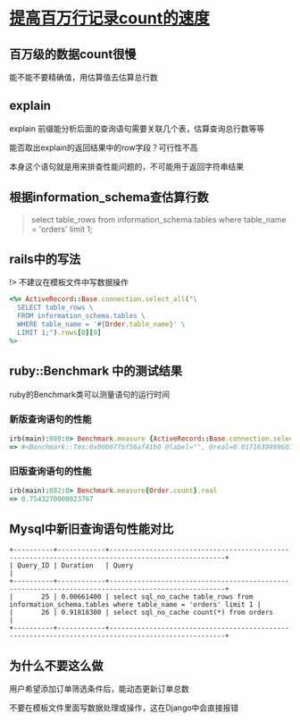 # [提高百万行记录count的速度](2019/11_1/millions-count.md)

## 百万级的数据count很慢

能不能不要精确值，用估算值去估算总行数

## explain

explain 前缀能分析后面的查询语句需要关联几个表，估算查询总行数等等

能否取出explain的返回结果中的row字段？可行性不高

本身这个语句就是用来排查性能问题的，不可能用于返回字符串结果

## 根据information_schema查估算行数

> select table_rows from information_schema.tables where table_name = 'orders' limit 1;

## rails中的写法

!> 不建议在模板文件中写数据操作

```ruby
<%= ActiveRecord::Base.connection.select_all("\
  SELECT table_rows \
  FROM information_schema.tables \
  WHERE table_name = '#{Order.table_name}' \
  LIMIT 1;").rows[0][0]
%>
```

## ruby::Benchmark 中的测试结果

ruby的Benchmark类可以测量语句的运行时间

### 新版查询语句的性能

```ruby
irb(main):080:0> Benchmark.measure {ActiveRecord::Base.connection.select_all("select table_rows from information_schema.tables where table_name = '#{Order.table_name}' limit 1;").rows[0][0]}
=> #<Benchmark::Tms:0x00007fbf56af41b0 @label="", @real=0.017163999960757792, @cstime=0.0, @cutime=0.0, @stime=0.00687799999999994, @utime=0.0012210000000001386, @total=0.008099000000000078>
```

### 旧版查询语句的性能

```ruby
irb(main):082:0> Benchmark.measure{Order.count}.real
=> 0.7543270000023767
```

## Mysql中新旧查询语句性能对比

```
+----------+------------+---------------------------------------------------------------------------------------------------+
| Query_ID | Duration   | Query                                                                                             |
+----------+------------+---------------------------------------------------------------------------------------------------+
|       25 | 0.00661400 | select sql_no_cache table_rows from information_schema.tables where table_name = 'orders' limit 1 |
|       26 | 0.91818300 | select sql_no_cache count(*) from orders                                                          |
+----------+------------+---------------------------------------------------------------------------------------------------+
```

## 为什么不要这么做

用户希望添加订单筛选条件后，能动态更新订单总数

不要在模板文件里面写数据处理或操作，这在Django中会直接报错
